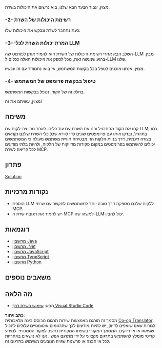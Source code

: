 <!--
CO_OP_TRANSLATOR_METADATA:
{
  "original_hash": "9d80e2a99a9aea8d8226253e6baf4c8c",
  "translation_date": "2025-06-06T18:34:57+00:00",
  "source_file": "03-GettingStarted/03-llm-client/README.md",
  "language_code": "he"
}
-->
מצוין, עבור הצעד הבא שלנו, בוא נרשום את היכולות בשרת.

### -2- רשימת היכולות של השרת

כעת נתחבר לשרת ונבקש את היכולות שלו:

### -3- המרת יכולות השרת לכלי LLM

השלב הבא אחרי רשימת היכולות של השרת הוא להמיר אותן לפורמט שה-LLM מבין. ברגע שנעשה זאת, נוכל לספק את היכולות האלה ככלים ל-LLM שלנו.

מצוין, אנחנו מוכנים לטפל בכל בקשות המשתמש, אז בואו נתמודד עם זה עכשיו.

### -4- טיפול בבקשת פרומפט של המשתמש

בחלק זה של הקוד, נטפל בבקשות המשתמש.

מצוין, עשיתם את זה!

## משימה

קחו את הקוד מהתרגיל ובנו את השרת עם עוד כלים. לאחר מכן צרו לקוח עם LLM, כמו בתרגיל, ובדקו אותו עם פרומפטים שונים כדי לוודא שכל כלי השרת שלכם נקראים בצורה דינמית. דרך בניית הלקוח הזו מבטיחה חוויית משתמש מעולה כי המשתמשים יכולים להשתמש בפרומפטים במקום פקודות מדויקות של הלקוח, ולהיות בלתי מודעים לכל קריאה לשרת MCP.

## פתרון

[Solution](/03-GettingStarted/03-llm-client/solution/README.md)

## נקודות מרכזיות

- הוספת LLM ללקוח שלכם מספקת דרך טובה יותר למשתמשים לתקשר עם שרתי MCP.
- יש להמיר את תגובת שרת ה-MCP למשהו שה-LLM יכול להבין.

## דוגמאות

- [מחשבון Java](../samples/java/calculator/README.md)
- [מחשבון .Net](../../../../03-GettingStarted/samples/csharp)
- [מחשבון JavaScript](../samples/javascript/README.md)
- [מחשבון TypeScript](../samples/typescript/README.md)
- [מחשבון Python](../../../../03-GettingStarted/samples/python)

## משאבים נוספים

## מה הלאה

- הבא: [שימוש בשרת דרך Visual Studio Code](/03-GettingStarted/04-vscode/README.md)

**כתב ויתור**:  
מסמך זה תורגם באמצעות שירות תרגום מבוסס בינה מלאכותית [Co-op Translator](https://github.com/Azure/co-op-translator). למרות שאנו שואפים לדיוק, יש להיות מודעים לכך שתרגומים אוטומטיים עלולים להכיל שגיאות או אי דיוקים. המסמך המקורי בשפתו המקורית נחשב למקור הסמכותי. למידע קריטי מומלץ להשתמש בתרגום מקצועי על ידי מתרגם אנושי. אנו לא נושאים באחריות לכל אי הבנה או פרשנות שגויה הנובעים משימוש בתרגום זה.